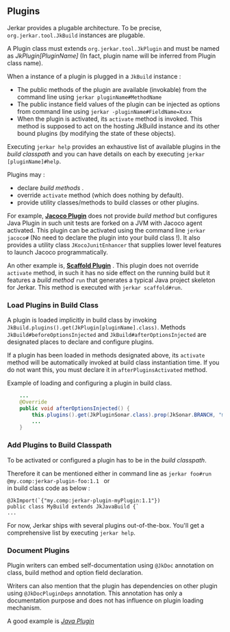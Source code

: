 ## Plugins

Jerkar provides a plugable architecture. To be precise, `org.jerkar.tool.JkBuild` instances are plugable.

A Plugin class must extends `org.jerkar.tool.JkPlugin` and must be named as *JkPlugin[PluginName]* (In fact, plugin name will be inferred from Plugin class name).

When a instance of a plugin is plugged in a `JkBuild` instance :

- The public methods of the plugin are available (invokable) from the command line using `jerkar pluginName#MethodName`
- The public instance field values of the plugin can be injected as options from command line using `jerkar -pluginName#FieldName=Xxxx`
- When the plugin is activated, its `activate` method is invoked. This method is supposed to act on the hosting JkBuild instance and its other bound plugins (by modifying the state of these objects).

Executing `jerkar help` provides an exhaustive list of available plugins in the _build classpath_ and you can have details on each 
by executing `jerkar [pluginName]#help`.

Plugins may :
- declare _build methods_ .
- override `activate` method (which does nothing by default).
- provide utility classes/methods to build classes or other plugins.

For example, [**Jacoco Plugin**](https://github.com/jerkar/jerkar/blob/master/org.jerkar.core/src/main/java/org/jerkar/tool/builtins/jacoco/JkPluginJacoco.java) 
does not provide _build method_ but configures Java Plugin in such unit tests are forked on a JVM with Jacoco agent activated. This plugin can be activated 
using the command line `jerkar jacoco#` (No need to declare the plugin into your build class !).
It also provides a utility class `JKocoJunitEnhancer` that supplies lower level features to launch Jacoco programmatically.

An other example is, [**Scaffold Plugin**](https://github.com/jerkar/jerkar/blob/master/org.jerkar.core/src/main/java/org/jerkar/tool/builtins/scaffold/JkScaffolder.java) .
This plugin does not override `activate` method, in such it has no side effect on the running build but it features 
a _build method_ `run` that generates a typical Java project skeleton for Jerkar. This method is executed with `jerkar scaffold#run`.


### Load Plugins in Build Class

A plugin is loaded implicitly in build class by invoking `JkBuild.plugins().get(JkPlugin[pluginName].class)`.
Methods `JkBuild#beforeOptionsInjected` and `JkBuild#afterOptionsInjected` are designated places to declare and configure plugins.

If a plugin has been loaded in methods designated above, its `activate` method will be automatically invoked at build class instantiation time.
If you do not want this, you must declare it in `afterPluginsActivated` method.

Example of loading and configuring a plugin in build class.

```Java
    ...
    @Override
    public void afterOptionsInjected() {
        this.plugins().get(JkPluginSonar.class).prop(JkSonar.BRANCH, "myBranch");
        ...
    }
```


### Add Plugins to Build Classpath

To be activated or configured a plugin has to be in the _build classpath_. 

Therefore it can be mentioned either in command line as `jerkar foo#run @my.comp:jerkar-plugin-foo:1.1 ` or  
in build class code as below : 

``` 
@JkImport(`{"my.comp:jerkar-plugin-myPlugin:1.1"})
public class MyBuild extends JkJavaBuild {`
...
```

For now, Jerkar ships with several plugins out-of-the-box. You'll get a comprehensive list by executing `jerkar help`.

### Document Plugins

Plugin writers can embed self-documentation using `@JkDoc` annotation on class, build method and option field declaration.

Writers can also mention that the plugin has dependencies on other plugin using `@JkDocPluginDeps` annotation. This annotation 
has only a documentation purpose and does not has influence on plugin loading mechanism.

A good example is [*Java Plugin*](https://github.com/jerkar/jerkar/blob/master/org.jerkar.core/src/main/java/org/jerkar/tool/builtins/java/JkPluginJava.java)

